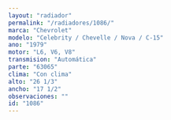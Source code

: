 ```yaml
---
layout: "radiador"
permalink: "/radiadores/1086/"
marca: "Chevrolet"
modelo: "Celebrity / Chevelle / Nova / C-15"
ano: "1979"
motor: "L6, V6, V8"
transmision: "Automática"
parte: "63065"
clima: "Con clima"
alto: "26 1/3"
ancho: "17 1/2"
observaciones: ""
id: "1086"
---
```


